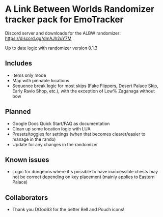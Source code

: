 # A Link Between Worlds Randomizer tracker pack for EmoTracker

Discord server and downloads for the ALBW randomizer: https://discord.gg/dmAJh2uY7M

Up to date logic with randomizer version 0.1.3

## Includes
* Items only mode
* Map with pinnable locations
* Sequence break logic for most skips (Fake Flippers, Desert Palace Skip, Early Ravio Shop, etc.), with the exception of Low% Zaganaga without bow

## Planned
* Google Docs Quick Start/FAQ as documentation
* Clean up some location logic with LUA
* Presets/toggles for settings (when that becomes clearer/easier to manage in the rando)
* Update for any changes in the randomizer

## Known issues
* Logic for dungeons where it's possible to have inaccessible chests may not be correct depending on key placement (mainly applies to Eastern Palace)

## Collaborators
* Thank you DGod63 for the better Bell and Pouch icons!
